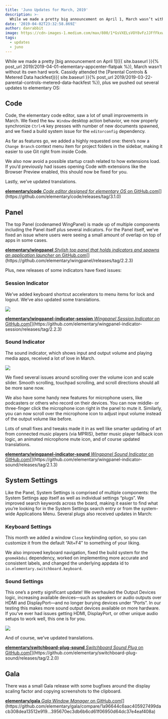 ```yaml
---
title: 'Juno Updates for March, 2019'
description: >-
  While we made a pretty big announcement on April 1, March wasn’t without its own hard work
date: '2019-04-02T23:32:58.869Z'
author: danrabbit
image: https://cdn-images-1.medium.com/max/800/1*GsVXELsVOY8vFzJJFfFkxw@2x.png
tags:
  - updates
  - juno
---
```


While we made a pretty [big announcement on April 1]({{ site.baseurl }}{% post_url 2019/2019-04-01-elementary-appcenter-flatpak %}), March wasn’t without its own hard work. Cassidy attended the [Parental Controls & Metered Data hackfest]({{ site.baseurl }}{% post_url 2019/2019-03-22-parental-controls-metered-data-hackfest %}), plus we pushed out several updates to elementary OS:

## Code

Code, the elementary code editor, saw a lot of small improvements in March. We fixed the `New Window` desktop action behavior, we now properly synchronize `Ctrl+N` key presses with number of new documents spawned, and we fixed a build system issue for the `editorconfig` dependency.

As far as features go, we added a highly requested one: there’s now a `Change Branch` context menu item for project folders in the sidebar, making it easier to use Git right from inside Code.

We also now avoid a possible startup crash related to how extensions load. If you’d previously had issues opening Code with extensions like the Browser Preview enabled, this should now be fixed for you.

Lastly, we’ve updated translations.

[**elementary/code** _Code editor designed for elementary OS_ on GitHub.com](https://github.com/elementary/code/releases/tag/3.1.0 "https://github.com/elementary/code/releases/tag/3.1.0")[](https://github.com/elementary/code/releases/tag/3.1.0)

## Panel

The top Panel (codenamed WingPanel) is made up of multiple components including the Panel itself plus several indicators. For the Panel itself, we’ve fixed an issue where users were seeing a small amount of overlap on top of apps in some cases.

[**elementary/wingpanel** _Stylish top panel that holds indicators and spawns an application launcher_ on GitHub.com](https://github.com/elementary/wingpanel/releases/tag/2.2.3 "https://github.com/elementary/wingpanel/releases/tag/2.2.3")[](https://github.com/elementary/wingpanel/releases/tag/2.2.3)

Plus, new releases of some indicators have fixed issues:

### Session Indicator

We’ve added keyboard shortcut accelerators to menu items for lock and logout. We’ve also updated some translations.

![](https://cdn-images-1.medium.com/max/800/1*GsVXELsVOY8vFzJJFfFkxw@2x.png)

[**elementary/wingpanel-indicator-session** _Wingpanel Session Indicator_ on GitHub.com](https://github.com/elementary/wingpanel-indicator-session/releases/tag/2.2.3 "https://github.com/elementary/wingpanel-indicator-session/releases/tag/2.2.3")[](https://github.com/elementary/wingpanel-indicator-session/releases/tag/2.2.3)

### Sound Indicator

The sound indicator, which shows input and output volume and playing media apps, received a lot of love in March.

![](https://cdn-images-1.medium.com/max/800/1*WEku9EMNJcFferkuxM4-0g@2x.png)

We fixed several issues around scrolling over the volume icon and scale slider. Smooth scrolling, touchpad scrolling, and scroll directions should all be more sane now.

We also have some handy new features for microphone users, like podcasters or others who record on their devices. You can now middle- or three-finger click the microphone icon right in the panel to mute it. Similarly, you can now scroll over the microphone icon to adjust input volume instead of the output volume like before.

Lots of small fixes and tweaks made it in as well like smarter updating of art from connected music players (via MPRIS), better music player fallback icon logic, an animated microphone mute icon, and of course updated translations.

[**elementary/wingpanel-indicator-sound** _Wingpanel Sound Indicator_ on GitHub.com](https://github.com/elementary/wingpanel-indicator-sound/releases/tag/2.1.3 "https://github.com/elementary/wingpanel-indicator-sound/releases/tag/2.1.3")[](https://github.com/elementary/wingpanel-indicator-sound/releases/tag/2.1.3)

## System Settings

Like the Panel, System Settings is comprised of multiple components: the System Settings app itself as well as individual settings “plugs”. We improved search keywords across the board, making it easier to find what you’re looking for in the System Settings search entry or from the system-wide Applications Menu. Several plugs also received updates in March:

### Keyboard Settings

This month we added a window `Close` keybinding option, so you can customize it from the default “Alt+F4” to something of your liking.

We also improved keyboard navigation, fixed the build system for the `gnomekbdui` dependency, worked on implementing more accurate and consistent labels, and changed the underlying appdata id to `io.elementary.switchboard.keyboard`.

### Sound Settings

This one’s a pretty significant update! We overhauled the Output Devices logic, increasing available devices—such as speakers or audio outputs over HDMI and DisplayPort—and no longer burying devices under “Ports”. In our testing this makes more sound output devices available on more hardware. If you’ve ever had issues getting HDMI, DisplayPort, or other unique audio setups to work well, this one is for you.

![](https://cdn-images-1.medium.com/max/1600/1*eSbWcKZ7UBkxfQpaGwEX3g@2x.png)

And of course, we’ve updated translations.

[**elementary/switchboard-plug-sound** _Switchboard Sound Plug_ on GitHub.com](https://github.com/elementary/switchboard-plug-sound/releases/tag/2.2.0 "https://github.com/elementary/switchboard-plug-sound/releases/tag/2.2.0")[](https://github.com/elementary/switchboard-plug-sound/releases/tag/2.2.0)

## Gala

There was a small Gala release with some bugfixes around the display scaling factor and copying screenshots to the clipboard.

[**elementary/gala** _Gala Window Manager_ on GitHub.com](https://github.com/elementary/gala/compare/1a96644c6aac405927499dacb308dea13512e919...395670ec3db6b6cd61f06950d64dc37e4eaf408a "https://github.com/elementary/gala/compare/1a96644c6aac405927499dacb308dea13512e919...395670ec3db6b6cd61f06950d64dc37e4eaf408a")[](https://github.com/elementary/gala/compare/1a96644c6aac405927499dacb308dea13512e919...395670ec3db6b6cd61f06950d64dc37e4eaf408a)

